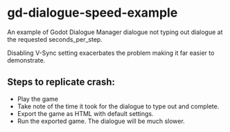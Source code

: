 # gd-dialogue-speed-example

An example of Godot Dialogue Manager dialogue not typing out dialogue at the requested seconds_per_step.

Disabling V-Sync setting exacerbates the problem making it far easier to demonstrate.

## Steps to replicate crash:

* Play the game
* Take note of the time it took for the dialogue to type out and complete.
* Export the game as HTML with default settings.
* Run the exported game. The dialogue will be much slower.